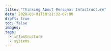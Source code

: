 ```yaml
---
title: "Thinking About Personal Infastructure"
date: 2020-03-01T10:21:32-07:00
draft: true
toc: false
images:
tags:
  - infastructure
  - systems
---
```


